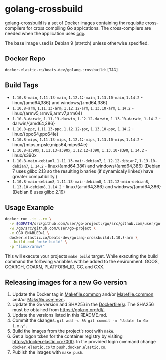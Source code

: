 # golang-crossbuild

golang-crossbuild is a set of Docker images containing the requisite
cross-compilers for cross compiling Go applications. The cross-compilers are
needed when the application uses [cgo](https://golang.org/cmd/cgo/).

The base image used is Debian 9 (stretch) unless otherwise specified.

## Docker Repo

`docker.elastic.co/beats-dev/golang-crossbuild:[TAG]`

## Build Tags

- `1.10.8-main`, `1.11.13-main`, `1.12.12-main`, `1.13.10-main`, `1.14.2` - linux/{amd64,386} and windows/{amd64,386}
- `1.10.8-arm`, `1.11.13-arm`, `1.12.12-arm`, `1.13.10-arm`, `1.14.2` - linux/{armv5,armv6,armv7,arm64}
- `1.10.8-darwin`, `1.11.13-darwin`, `1.12.12-darwin`, `1.13.10-darwin`, `1.14.2` - darwin/{amd64,386}
- `1.10.8-ppc`, `1.11.13-ppc`, `1.12.12-ppc`, `1.13.10-ppc`, `1.14.2` - linux/{ppc64,ppc64le}
- `1.10.8-mips`, `1.11.13-mips`, `1.12.12-mips`, `1.13.10-mips`, `1.14.2` - linux/{mips,mipsle,mips64,mips64le}
- `1.10.8-s390x`, `1.11.13-s390x`, `1.12.12-s390`, `1.13.10-s390`, `1.14.2` - linux/s390x
- `1.10.8-main-debian7`, `1.11.13-main-debian7`, `1.12.12-debian7`, `1.13.10-debian7`, `1.14.2` - linux/{amd64,386} and windows/{amd64,386} (Debian 7
  uses glibc 2.13 so the resulting binaries (if dynamically linked) have greater
  compatibility.)
- `1.10.8-main-debian8`, `1.11.13-main-debian8`, `1.12.12-main-debian8`, `1.13.10-debian8`, `1.14.2` - linux/{amd64,386} and windows/{amd64,386} (Debian 8
  uses glibc 2.19)

## Usage Example

```sh
docker run -it --rm \
  -v $GOPATH/src/github.com/user/go-project:/go/src/github.com/user/go-project \
  -w /go/src/github.com/user/go-project \
  -e CGO_ENABLED=1 \
  docker.elastic.co/beats-dev/golang-crossbuild:1.10.8-arm \
  --build-cmd "make build" \
  -p "linux/armv7"
```

This will execute your projects `make build` target. While executing the build
command the following variables with be added to the environment: GOOS, GOARCH,
GOARM, PLATFORM_ID, CC, and CXX.

## Releasing images for a new Go version

1. Update the Docker tag in
   [Makefile.common](https://github.com/elastic/golang-crossbuild/blob/master/go1.10/Makefile.common#L5) and/or
   [Makefile.common](https://github.com/elastic/golang-crossbuild/blob/master/go1.11/Makefile.common#L5) and/or
   [Makefile.common](https://github.com/elastic/golang-crossbuild/blob/master/go1.12/Makefile.common#L5).
1. Update the Go version and SHA256 in the
   [Dockerfile(s)](https://github.com/elastic/golang-crossbuild/blob/master/go1.10/base/Dockerfile#L19-L21).
   The SHA256 must be obtained from <https://golang.org/dl/.>
1. Update the versions listed in this README.md.
1. Commit the changes. `git add -u && git commit -m 'Update to Go 1.x.y'`.
1. Build the images from the project's root with `make`.
1. Get a logon token for the container registry by visiting <https://docker.elastic.co:7000>.
   In the provided login command change `docker.elastic.co` to `push.docker.elastic.co`.
1. Publish the images with `make push`.
